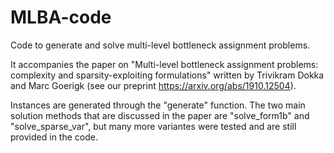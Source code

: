 # MLBA-code
Code to generate and solve multi-level bottleneck assignment problems.

It accompanies the paper on "Multi-level bottleneck assignment problems: complexity and sparsity-exploiting formulations" written by Trivikram Dokka and Marc Goerigk (see our preprint https://arxiv.org/abs/1910.12504).

Instances are generated through the "generate" function. The two main solution methods that are discussed in the paper are "solve_form1b" and "solve_sparse_var", but many more variantes were tested and are still provided in the code.
